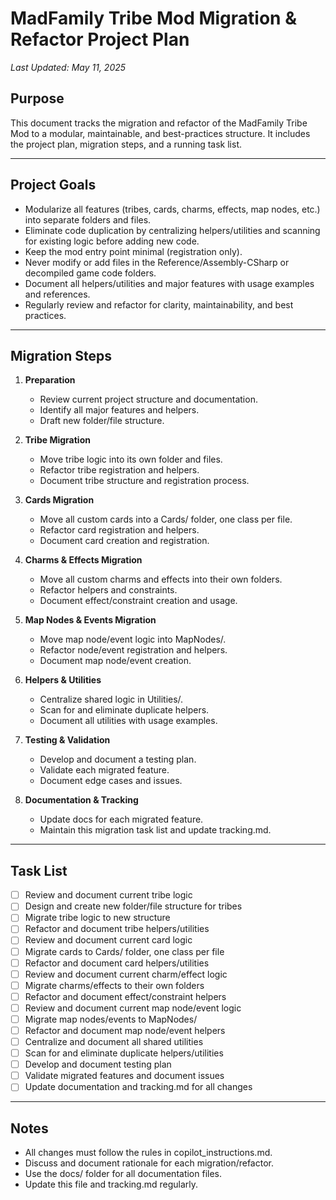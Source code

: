 # MadFamily Tribe Mod Migration & Refactor Project Plan

_Last Updated: May 11, 2025_

## Purpose
This document tracks the migration and refactor of the MadFamily Tribe Mod to a modular, maintainable, and best-practices structure. It includes the project plan, migration steps, and a running task list.

---

## Project Goals
- Modularize all features (tribes, cards, charms, effects, map nodes, etc.) into separate folders and files.
- Eliminate code duplication by centralizing helpers/utilities and scanning for existing logic before adding new code.
- Keep the mod entry point minimal (registration only).
- Never modify or add files in the Reference/Assembly-CSharp or decompiled game code folders.
- Document all helpers/utilities and major features with usage examples and references.
- Regularly review and refactor for clarity, maintainability, and best practices.

---

## Migration Steps
1. **Preparation**
   - Review current project structure and documentation.
   - Identify all major features and helpers.
   - Draft new folder/file structure.

2. **Tribe Migration**
   - Move tribe logic into its own folder and files.
   - Refactor tribe registration and helpers.
   - Document tribe structure and registration process.

3. **Cards Migration**
   - Move all custom cards into a Cards/ folder, one class per file.
   - Refactor card registration and helpers.
   - Document card creation and registration.

4. **Charms & Effects Migration**
   - Move all custom charms and effects into their own folders.
   - Refactor helpers and constraints.
   - Document effect/constraint creation and usage.

5. **Map Nodes & Events Migration**
   - Move map node/event logic into MapNodes/.
   - Refactor node/event registration and helpers.
   - Document map node/event creation.

6. **Helpers & Utilities**
   - Centralize shared logic in Utilities/.
   - Scan for and eliminate duplicate helpers.
   - Document all utilities with usage examples.

7. **Testing & Validation**
   - Develop and document a testing plan.
   - Validate each migrated feature.
   - Document edge cases and issues.

8. **Documentation & Tracking**
   - Update docs for each migrated feature.
   - Maintain this migration task list and update tracking.md.

---

## Task List
- [ ] Review and document current tribe logic
- [ ] Design and create new folder/file structure for tribes
- [ ] Migrate tribe logic to new structure
- [ ] Refactor and document tribe helpers/utilities
- [ ] Review and document current card logic
- [ ] Migrate cards to Cards/ folder, one class per file
- [ ] Refactor and document card helpers/utilities
- [ ] Review and document current charm/effect logic
- [ ] Migrate charms/effects to their own folders
- [ ] Refactor and document effect/constraint helpers
- [ ] Review and document current map node/event logic
- [ ] Migrate map nodes/events to MapNodes/
- [ ] Refactor and document map node/event helpers
- [ ] Centralize and document all shared utilities
- [ ] Scan for and eliminate duplicate helpers/utilities
- [ ] Develop and document testing plan
- [ ] Validate migrated features and document issues
- [ ] Update documentation and tracking.md for all changes

---

## Notes
- All changes must follow the rules in copilot_instructions.md.
- Discuss and document rationale for each migration/refactor.
- Use the docs/ folder for all documentation files.
- Update this file and tracking.md regularly.

